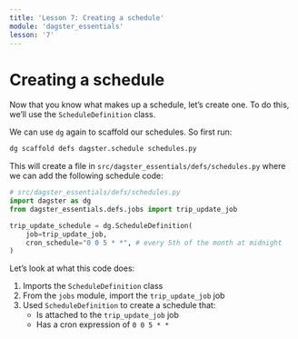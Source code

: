 ```yaml
---
title: 'Lesson 7: Creating a schedule'
module: 'dagster_essentials'
lesson: '7'
---
```


# Creating a schedule

Now that you know what makes up a schedule, let’s create one. To do this, we’ll use the `ScheduleDefinition` class.

We can use `dg` again to scaffold our schedules. So first run:

```bash
dg scaffold defs dagster.schedule schedules.py
```

This will create a file in `src/dagster_essentials/defs/schedules.py` where we can add the following schedule code:

```python
# src/dagster_essentials/defs/schedules.py
import dagster as dg
from dagster_essentials.defs.jobs import trip_update_job

trip_update_schedule = dg.ScheduleDefinition(
    job=trip_update_job,
    cron_schedule="0 0 5 * *", # every 5th of the month at midnight
)
```

Let’s look at what this code does:

1. Imports the `ScheduleDefinition` class
2. From the `jobs` module, import the `trip_update_job` job
3. Used `ScheduleDefinition` to create a schedule that:
   - Is attached to the `trip_update_job` job
   - Has a cron expression of `0 0 5 * *`
